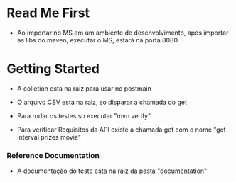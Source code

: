 # Read Me First

- Ao importar no MS em um ambiente de desenvolvimento, apos importar as libs do maven, executar o MS, estará na porta 8080

# Getting Started

- A colletion esta na raiz para usar no postmain

- O arquivo CSV esta na raiz, so disparar a chamada do get

- Para rodar os testes so executar "mvn verify"

- Para verificar Requisitos da API existe a chamada get com o nome "get interval prizes movie"

### Reference Documentation

- A documentação do teste esta na raiz da pasta "documentation"
